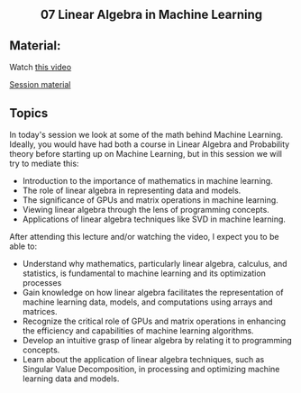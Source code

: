 <h2 align="center">07 Linear Algebra in Machine Learning</h2>

## Material:

Watch [this video](https://youtu.be/uZeDTwWcnuY?si=d5yqsNEMoHye6_Td)

[Session material](https://viaucdk-my.sharepoint.com/:f:/g/personal/rib_viauc_dk/Eolrpr8ojlJJhx2RVFDnCZoBPeVfuvNfYu6Y6jRn_q2vkg?e=FPpdkV)


## Topics
In today's session we look at some of the math behind Machine Learning. Ideally, you would have had both a course in Linear Algebra and Probability theory before starting up on Machine Learning, but in this session we will try to mediate this:

- Introduction to the importance of mathematics in machine learning.
- The role of linear algebra in representing data and models.
- The significance of GPUs and matrix operations in machine learning.
- Viewing linear algebra through the lens of programming concepts.
- Applications of linear algebra techniques like SVD in machine learning.

After attending this lecture and/or watching the video, I expect you to be able to:
- Understand why mathematics, particularly linear algebra, calculus, and statistics, is fundamental to machine learning and its optimization processes
- Gain knowledge on how linear algebra facilitates the representation of machine learning data, models, and computations using arrays and matrices.
- Recognize the critical role of GPUs and matrix operations in enhancing the efficiency and capabilities of machine learning algorithms.
- Develop an intuitive grasp of linear algebra by relating it to programming concepts.
- Learn about the application of linear algebra techniques, such as Singular Value Decomposition, in processing and optimizing machine learning data and models.